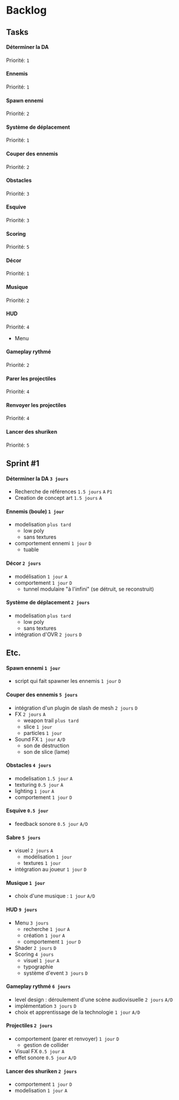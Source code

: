 # Backlog

## Tasks
#### Déterminer la DA
Priorité: `1`

#### Ennemis
Priorité: `1`

#### Spawn ennemi
Priorité: `2`

#### Système de déplacement
Priorité: `1`

#### Couper des ennemis
Priorité: `2`

#### Obstacles
Priorité: `3`

#### Esquive
Priorité: `3`

#### Scoring
Priorité: `5`

#### Décor
Priorité: `1`

#### Musique
Priorité: `2`

#### HUD
Priorité: `4`
- Menu

#### Gameplay rythmé
Priorité: `2`

#### Parer les projectiles
Priorité: `4`

#### Renvoyer les projectiles
Priorité: `4`

#### Lancer des shuriken
Priorité: `5`


## Sprint #1

#### Déterminer la DA `3 jours`
- Recherche de références `1.5 jours` `A` `P1`
- Creation de concept art `1.5 jours` `A` 

#### Ennemis (boule) `1 jour`
- modelisation `plus tard`
  - low poly
  - sans textures
- comportement ennemi `1 jour` `D`
  - tuable

#### Décor `2 jours`
- modélisation `1 jour` `A`
- comportement `1 jour` `D`
  - tunnel modulaire "à l'infini" (se détruit, se reconstruit)

#### Système de déplacement `2 jours`
- modelisation `plus tard`
  - low poly
  - sans textures
- intégration d'OVR `2 jours` `D`

## Etc.

#### Spawn ennemi `1 jour`
- script qui fait spawner les ennemis `1 jour` `D`

#### Couper des ennemis `5 jours`
- intégration d'un plugin de slash de mesh `2 jours` `D`
- FX `2 jours` `A`
  - weapon trail `plus tard`
  - slice `1 jour`
  - particles `1 jour`
- Sound FX `1 jour` `A/D`
  - son de déstruction
  - son de slice (lame)

#### Obstacles `4 jours`
- modelisation `1.5 jour` `A`
- texturing `0.5 jour` `A`
- lighting `1 jour` `A`
- comportement `1 jour` `D`

#### Esquive `0.5 jour`
- feedback sonore `0.5 jour` `A/D`

#### Sabre `5 jours`
- visuel `2 jours` `A`
  - modélisation `1 jour`
  - textures `1 jour`    
- intégration au joueur `1 jour` `D`

#### Musique `1 jour`
- choix d'une musique : `1 jour` `A/D`

#### HUD `9 jours`
- Menu `3 jours`
  - recherche `1 jour` `A`
  - création `1 jour` `A`
  - comportement `1 jour` `D`
- Shader `2 jours` `D`
- Scoring  `4 jours` 
  - visuel `1 jour` `A`
  - typographie 
  - système d'event `3 jours` `D`

#### Gameplay rythmé `6 jours`
- level design : déroulement d'une scène audiovisuelle `2 jours` `A/D`
- implémentation `3 jours` `D`
- choix et apprentissage de la technologie `1 jour` `A/D`

#### Projectiles `2 jours`
- comportement (parer et renvoyer) `1 jour` `D`
  - gestion de collider
- Visual FX `0.5 jour` `A`
- effet sonore `0.5 jour` `A/D`

#### Lancer des shuriken `2 jours`
- comportement `1 jour` `D`
- modelisation `1 jour` `A`
